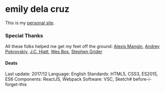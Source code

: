 # emily dela cruz

This is my [personal site](https://emilydelacruz.com/).

### Special Thanks
All these folks helped me get my feet off the ground:
[Alexis Mangin](https://medium.com/@alexmngn/how-to-better-organize-your-react-applications-2fd3ea1920f1), [Andrey Pokrovskiy](https://medium.freecodecamp.com/how-to-build-react-apps-on-top-of-the-wordpress-rest-api-bcc632808025#.2ql1fv7ev), [J.C. Hiatt](https://dev.to/jchiatt/headless-wordpress-with-react), [Wes Bos](https://reactforbeginners.com/), [Stephen Grider](https://github.com/StephenGrider/ReactStarter/releases)

#### Deats
Last update: 2017/12
Language: English
Standards: HTML5, CSS3, ES2015, ES6
Components: ReactJS, Webpack
Software: VSC, Sketch# before-i-forget-this
